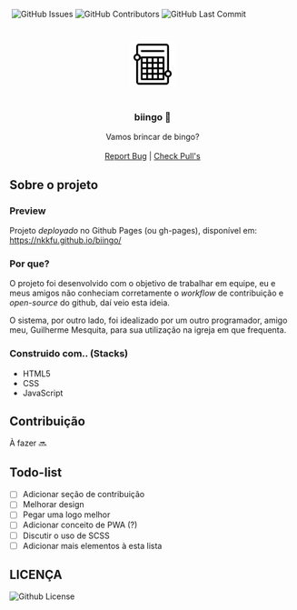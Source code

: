 <img alt="" src="https://img.shields.io/github/repo-size/NKKFu/biingo" /> <img alt="GitHub Issues" src="https://img.shields.io/github/issues/NKKFu/biingo" /> <img alt="GitHub Contributors" src="https://img.shields.io/github/contributors/NKKFu/biingo" /> <img alt="GitHub Last Commit" src="https://img.shields.io/github/last-commit/NKKFu/biingo" />

<p style="margin: 40px 0;" align="center">
  <a href="https://github.com/NKKFu">
    <img src="./.github/bingo.png" alt="Logo" width="80" height="80">
  </a>

  <h3 align="center">biingo 🎲</h3>

  <p align="center">
    Vamos brincar de bingo? 
    <br />
    <br />
    <a href="https://github.com/NKKFu/biingo/issues">Report Bug</a>
    |
    <a href="https://github.com/NKKFu/biingo/pulls">Check Pull's</a>
    <br />
  </p>
</p>

## Sobre o projeto

### Preview

Projeto *deployado* no Github Pages (ou gh-pages), disponível em: https://nkkfu.github.io/biingo/

### Por que?

O projeto foi desenvolvido com o objetivo de trabalhar em equipe, eu e meus amigos não conheciam corretamente o *workflow* de contribuição e *open-source* do github, daí veio esta ideia.

O sistema, por outro lado, foi idealizado por um outro programador, amigo meu, Guilherme Mesquita, para sua utilização na igreja em que frequenta.

### Construido com.. (Stacks)

- HTML5
- CSS
- JavaScript

## Contribuição

À fazer 🔜 

## Todo-list

- [ ] Adicionar seção de contribuição 
- [ ] Melhorar design
- [ ] Pegar uma logo melhor
- [ ] Adicionar conceito de PWA (?)
- [ ] Discutir o uso de SCSS
- [ ] Adicionar mais elementos à esta lista

## LICENÇA

<img alt="Github License" src="https://img.shields.io/github/license/NKKFu/biingo" />